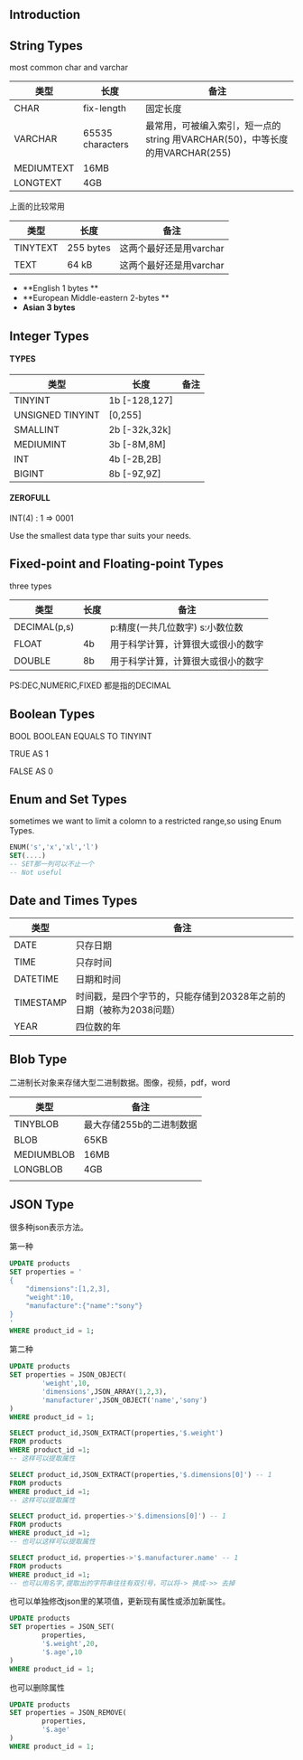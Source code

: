 ## Introduction

## String Types

most common char and varchar

| 类型       | 长度             | 备注                                                         |
| ---------- | ---------------- | ------------------------------------------------------------ |
| CHAR       | fix-length       | 固定长度                                                     |
| VARCHAR    | 65535 characters | 最常用，可被编入索引，短一点的string 用VARCHAR(50)，中等长度的用VARCHAR(255) |
| MEDIUMTEXT | 16MB             |                                                              |
| LONGTEXT   | 4GB              |                                                              |

上面的比较常用

| 类型     | 长度      | 备注                    |
| -------- | --------- | ----------------------- |
| TINYTEXT | 255 bytes | 这两个最好还是用varchar |
| TEXT     | 64 kB     | 这两个最好还是用varchar |



- **English 1 bytes 	**
- **European Middle-eastern 2-bytes	**
- **Asian 3 bytes**

## Integer Types

#### TYPES

| 类型             | 长度          | 备注 |
| ---------------- | ------------- | ---- |
| TINYINT          | 1b [-128,127] |      |
| UNSIGNED TINYINT | [0,255]       |      |
| SMALLINT         | 2b [-32k,32k] |      |
| MEDIUMINT        | 3b [-8M,8M]   |      |
| INT              | 4b [-2B,2B]   |      |
| BIGINT           | 8b [-9Z,9Z]   |      |

#### ZEROFULL

INT(4) :      1 => 0001

Use the smallest data type thar suits your needs.

## Fixed-point and Floating-point Types

three types

| 类型         | 长度 | 备注                               |
| ------------ | ---- | ---------------------------------- |
| DECIMAL(p,s) |      | p:精度(一共几位数字) s:小数位数    |
| FLOAT        | 4b   | 用于科学计算，计算很大或很小的数字 |
| DOUBLE       | 8b   | 用于科学计算，计算很大或很小的数字 |

PS:DEC,NUMERIC,FIXED 都是指的DECIMAL

## Boolean Types

BOOL BOOLEAN EQUALS TO TINYINT 

TRUE AS 1

FALSE AS 0

## Enum and Set Types

sometimes we want to limit a colomn to a restricted range,so using Enum Types.

```sql
ENUM('s','x','xl','l')
SET(....)
-- SET那一列可以不止一个
-- Not useful
```

## Date and Times Types

| 类型      | 备注                                                         |
| --------- | ------------------------------------------------------------ |
| DATE      | 只存日期                                                     |
| TIME      | 只存时间                                                     |
| DATETIME  | 日期和时间                                                   |
| TIMESTAMP | 时间戳，是四个字节的，只能存储到20328年之前的日期（被称为2038问题） |
| YEAR      | 四位数的年                                                   |

## Blob Type

二进制长对象来存储大型二进制数据。图像，视频，pdf，word

| 类型       | 备注                     |
| ---------- | ------------------------ |
| TINYBLOB   | 最大存储255b的二进制数据 |
| BLOB       | 65KB                     |
| MEDIUMBLOB | 16MB                     |
| LONGBLOB   | 4GB                      |
|            |                          |

## JSON Type

很多种json表示方法。

第一种

```sql
UPDATE products
SET properties = '
{
	"dimensions":[1,2,3],
    "weight":10,
    "manufacture":{"name":"sony"}
}
'
WHERE product_id = 1;
```

第二种

```sql
UPDATE products
SET properties = JSON_OBJECT(
		'weight',10,
        'dimensions',JSON_ARRAY(1,2,3),
        'manufacturer',JSON_OBJECT('name','sony')
)
WHERE product_id = 1;
```

```sql
SELECT product_id,JSON_EXTRACT(properties,'$.weight')
FROM products
WHERE product_id =1;
-- 这样可以提取属性

SELECT product_id,JSON_EXTRACT(properties,'$.dimensions[0]') -- 1
FROM products
WHERE product_id =1;
-- 这样可以提取属性

SELECT product_id，properties->'$.dimensions[0]') -- 1
FROM products
WHERE product_id =1;
-- 也可以这样可以提取属性

SELECT product_id，properties->'$.manufacturer.name' -- 1
FROM products
WHERE product_id =1;
-- 也可以用名字,提取出的字符串往往有双引号，可以将-> 换成->> 去掉
```

也可以单独修改json里的某项值，更新现有属性或添加新属性。

```sql
UPDATE products
SET properties = JSON_SET(
		properties,
        '$.weight',20,
        '$.age',10
)
WHERE product_id = 1;
```

也可以删除属性

```sql
UPDATE products
SET properties = JSON_REMOVE(
		properties,
        '$.age'
)
WHERE product_id = 1;
```







